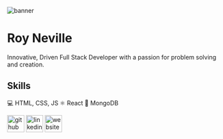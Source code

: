 ![banner](https://github.com/RNEV/RNEV/assets/82353436/887603c5-cb76-45bc-a51e-37e59ab5c0e0)


# Roy Neville
Innovative, Driven Full Stack Developer with a passion for problem solving and creation.

## Skills
💻 HTML, CSS, JS
⚛️ React
🍃 MongoDB


[<img src='https://cdn.jsdelivr.net/npm/simple-icons@3.0.1/icons/github.svg' alt='github' height='40'>](https://github.com/RNEV)  [<img src='https://cdn.jsdelivr.net/npm/simple-icons@3.0.1/icons/linkedin.svg' alt='linkedin' height='40'>](https://www.linkedin.com/in/royneville/)  [<img src='https://cdn.jsdelivr.net/npm/simple-icons@3.0.1/icons/icloud.svg' alt='website' height='40'>](https://rnevportfolio.netlify.app/)  





